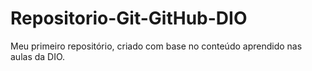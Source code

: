 # Repositorio-Git-GitHub-DIO
Meu primeiro repositório, criado com base no conteúdo aprendido nas aulas da DIO.
